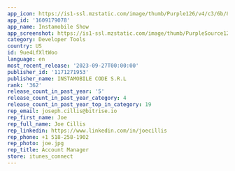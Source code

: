 ```yaml
---
app_icon: https://is1-ssl.mzstatic.com/image/thumb/Purple126/v4/c3/6b/8d/c36b8d7b-17a5-4306-8b20-38be1e78f951/AppIcon-1x_U007emarketing-0-7-0-85-220.png/1024x1024bb.png
app_id: '1609179078'
app_name: Instamobile Show
app_screenshot: https://is1-ssl.mzstatic.com/image/thumb/PurpleSource126/v4/9c/a7/25/9ca72547-2944-ad37-1925-b499f44b199f/fc9eda4c-c1d0-4953-8e20-fd7c72fdc48e_Simulator_Screenshot_-_iPhone_14_Plus_-_2023-09-25_at_20.04.41.png/1284x2778bb.png
category: Developer Tools
country: US
id: 9ue4LfXltWoo
language: en
most_recent_release: '2023-09-27T00:00:00'
publisher_id: '1171271953'
publisher_name: INSTAMOBILE CODE S.R.L
rank: '362'
release_count_in_past_year: '5'
release_count_in_past_year_category: 4
release_count_in_past_year_top_in_category: 19
rep_email: joseph.cillis@bitrise.io
rep_first_name: Joe
rep_full_name: Joe Cillis
rep_linkedin: https://www.linkedin.com/in/joecillis
rep_phone: +1 518-258-1902
rep_photo: joe.jpg
rep_title: Account Manager
store: itunes_connect
---
```

